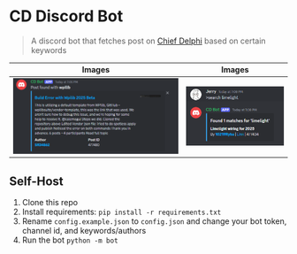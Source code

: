 # CD Discord Bot
> A discord bot that fetches post on [Chief Delphi](https://chiefdelphi.com) based on certain keywords

| Images | Images|
| ------ | ----- |
| ![Fetch post](./src/fetch.png) | ![Search](./src/search.png) |

## Self-Host
1. Clone this repo
2. Install requirements: `pip install -r requirements.txt`
3. Rename `config.example.json` to `config.json` and change your bot token, channel id, and keywords/authors
5. Run the bot `python -m bot`